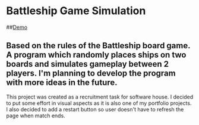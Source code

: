 # Battleship Game Simulation

##[Demo](https://link-url-here.org)

## Based on the rules of the Battleship board game. A program which randomly places ships on two boards and simulates gameplay between 2 players. I'm planning to develop the program with more ideas in the future.

This project was created as a recruitment task for software house. I decided to put some effort in visual aspects as it is also one of my portfolio projects. I also decided to add a restart button so user doesn't have to refresh the page when match ends.
